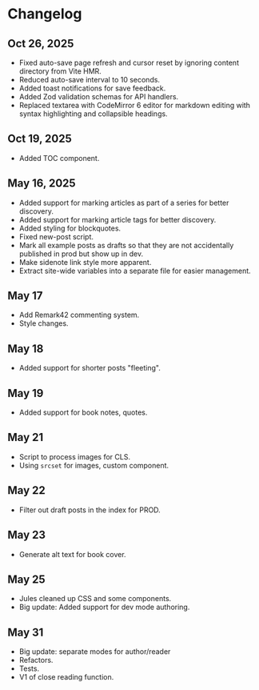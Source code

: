 # Changelog

## Oct 26, 2025

- Fixed auto-save page refresh and cursor reset by ignoring content directory from Vite HMR.
- Reduced auto-save interval to 10 seconds.
- Added toast notifications for save feedback.
- Added Zod validation schemas for API handlers.
- Replaced textarea with CodeMirror 6 editor for markdown editing with syntax highlighting and collapsible headings.

## Oct 19, 2025

- Added TOC component.

## May 16, 2025

- Added support for marking articles as part of a series for better discovery.
- Added support for marking article tags for better discovery.
- Added styling for blockquotes.
- Fixed new-post script.
- Mark all example posts as drafts so that they are not accidentally published in prod but show up in dev.
- Make sidenote link style more apparent.
- Extract site-wide variables into a separate file for easier management.

## May 17

- Add Remark42 commenting system.
- Style changes.

## May 18

- Added support for shorter posts "fleeting".

## May 19

- Added support for book notes, quotes.

## May 21

- Script to process images for CLS.
- Using `srcset` for images, custom component.

## May 22

- Filter out draft posts in the index for PROD.

## May 23

- Generate alt text for book cover.

## May 25

- Jules cleaned up CSS and some components.
- Big update: Added support for dev mode authoring.

## May 31

- Big update: separate modes for author/reader
- Refactors.
- Tests.
- V1 of close reading function.
